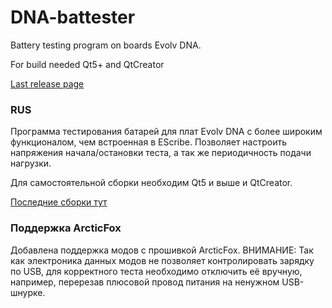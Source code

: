 # DNA-battester
Battery testing program on boards Evolv DNA.

For build needed Qt5+ and QtCreator

[Last release page](https://github.com/ploop/DNA-battester/releases)

### RUS
Программа тестирования батарей для плат Evolv DNA с более широким функционалом, чем встроенная в EScribe. 
Позволяет настроить напряжения начала/остановки теста, а так же периодичность подачи нагрузки. 

Для самостоятельной сборки необходим Qt5 и выше и QtCreator. 

[Последние сборки тут](https://github.com/ploop/DNA-battester/releases)

### Поддержка ArcticFox
Добавлена поддержка модов с прошивкой ArcticFox. 
ВНИМАНИЕ: Так как электроника данных модов не позволяет контролировать зарядку по USB, 
для корректного теста необходимо отключить её вручную, например, перерезав плюсовой
провод питания на ненужном USB-шнурке.